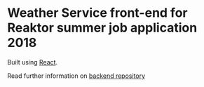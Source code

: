 # Weather Service front-end for Reaktor summer job application 2018

Built using [React](https://reactjs.org/).

Read further information on [backend repository](github.com/sasumaki/ronktor-backend2018)
